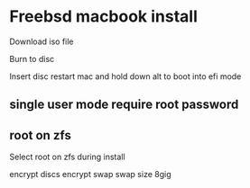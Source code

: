 # Freebsd macbook install

Download iso file

Burn to disc

Insert disc restart mac and hold down alt to boot into efi mode

## single user mode require root password

## root on zfs

Select root on zfs during install

encrypt discs
encrypt swap
swap size 8gig
